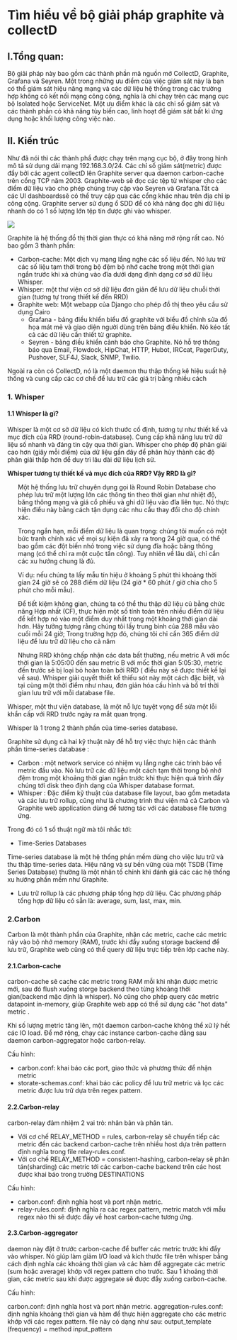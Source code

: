 # Tìm hiểu về bộ giải pháp graphite và collectD## I.Tổng quan:Bộ giải pháp này bao gồm các thành phần mã nguồn mở CollectD, Graphite, Grafana và Seyren. Một trong những ưu điểm của việc giám sát này là bạn có thể giám sát hiệu năng mạng và các dữ liệu hệ thống trong các trường hợp không có kết nối mạng công cộng, nghĩa là chỉ chạy trên các mạng cục bộ Isolated hoặc ServiceNet. Một ưu điểm khác là các chỉ số giám sát và các thành phần có khả năng tùy biến cao, linh hoạt để giám sát bất kì ứng dụng hoặc khối lượng công việc nào.## II. Kiến trúcNhư đã nói thì các thành phầ được chạy trên mạng cục bộ, ở đây trong hình mô tả sử dụng dải mạng 192.168.3.0/24. Các chỉ số giám sát(metric) được đẩy bởi các agent collectD lên Graphite server qua daemon carbon-cache trên cổng TCP năm 2003. Graphite-web sẽ đọc các tệp từ whisper cho các điểm dữ liệu vào cho phép chúng truy cập vào Seyren và Grafana.Tất cả các UI dashboardssẽ có thể truy cập qua các cổng khác nhau trên địa chỉ ip công cộng. Graphite server sử dụng ổ SDD để có khả năng đọc ghi dữ liệu nhanh do có 1 số lượng lớn tệp tin được ghi vào whisper.<img src="http://i.imgur.com/ev8saTk.png"> Graphite là hệ thống đồ thị thời gian thực có khả năng mở rộng rất cao. Nó bao gồm 3 thành phần:- Carbon-cache: Một dịch vụ mạng lắng nghe các số liệu đến. Nó lưu trữ các số liệu tạm thời trong bộ đệm bộ nhớ cache trong một thời gian ngắn trước khi xả chúng vào đĩa dưới dạng định dạng cơ sở dữ liệu Whisper.- Whisper: một thư viện cơ sở dữ liệu đơn giản để lưu dữ liệu chuỗi thời gian (tương tự trong thiết kế đến RRD)- Graphite web: Một webapp của Django cho phép đồ thị theo yêu cầu sử dụng Cairo  + Grafana - bảng điều khiển biểu đồ graphite với biểu đồ chỉnh sửa đồ họa mát mẻ và giao diện người dùng trên bảng điều khiển. Nó kéo tất cả các dữ liệu cần thiết từ graphite.  + Seyren - bảng điều khiển cảnh báo cho Graphite. Nó hỗ trợ thông báo qua Email, Flowdock, HipChat, HTTP, Hubot, IRCcat, PagerDuty, Pushover, SLF4J, Slack, SNMP, Twilio.Ngoài ra còn có CollectD, nó là một daemon thu thập thống kê hiệu suất hệ thống và cung cấp các cơ chế để lưu trữ các giá trị bằng nhiều cách### 1. Whisper#### 1.1 Whisper là gì?Whisper là một cơ sở dữ liệu có kích thước cố định, tương tự như thiết kế và mục đích của RRD (round-robin-database). Cung cấp khả năng lưu trữ dữ liệu số nhanh và đáng tin cậy qua thời gian. Whisper cho phép độ phân giải cao hơn (giây mỗi điểm) của dữ liệu gần đây để phân hủy thành các độ phân giải thấp hơn để duy trì lâu dài dữ liệu lịch sử.**Whisper tương tự thiết kế và mục đích của RRD? Vậy RRD là gì?**<ul>Một hệ thống lưu trữ chuyên dụng gọi là Round Robin Database cho phép lưu trữ một lượng lớn các thông tin theo thời gian như nhiệt độ, băng thông mạng và giá cổ phiếu và ghi dữ liệu vào đĩa liên tục. Nó thực hiện điều này bằng cách tận dụng các nhu cầu thay đổi cho độ chính xác.</ul><ul>Trong ngắn hạn, mỗi điểm dữ liệu là quan trọng: chúng tôi muốn có một bức tranh chính xác về mọi sự kiện đã xảy ra trong 24 giờ qua, có thể bao gồm các đột biến nhỏ trong việc sử dụng đĩa hoặc băng thông mạng (có thể chỉ ra một cuộc tấn công). Tuy nhiên về lâu dài, chỉ cần các xu hướng chung là đủ.</ul><ul>Ví dụ: nếu chúng ta lấy mẫu tín hiệu ở khoảng 5 phút thì khoảng thời gian 24 giờ sẽ có 288 điểm dữ liệu (24 giờ * 60 phút / giờ chia cho 5 phút cho mỗi mẫu).</ul><ul>Để tiết kiệm không gian, chúng ta có thể thu thập dữ liệu cũ bằng chức năng Hợp nhất (CF), thực hiện một số tính toán trên nhiều điểm dữ liệu để kết hợp nó vào một điểm duy nhất trong một khoảng thời gian dài hơn. Hãy tưởng tượng rằng chúng tôi lấy trung bình của 288 mẫu vào cuối mỗi 24 giờ; Trong trường hợp đó, chúng tôi chỉ cần 365 điểm dữ liệu để lưu trữ dữ liệu cho cả năm</ul><ul>Nhưng RRD không chấp nhận các data bất thường, nếu metric A với mốc thời gian là 5:05:00 đến sau metric B với mốc thời gian 5:05:30, metric đến trước sẽ bị loại bỏ hoàn toàn bởi RRD ( điều này sẽ được thiết kế lại về sau). Whisper giải quyết thiết kế thiếu sót này một cách đặc biệt, và tại cùng một thời điểm như nhau, đơn giản hóa cấu hình và bố trí thời gian lưu trữ với mỗi database file.</ul>Whisper, một thư viện database, là một nỗ lực tuyệt vọng để sửa một lỗi khẩn cấp với RRD trước ngày ra mắt quan trọng.Whisper là 1 trong 2 thành phần của time-series database.Graphite sử dụng cả hai kỹ thuật này để hỗ trợ việc thực hiện các thành phần time-series database :- Carbon : một network service có nhiệm vụ lắng nghe các trình báo về metric đầu vào. Nó lưu trữ các dữ liệu một cách tạm thời trong bộ nhớ đệm trong một khoảng thời gian ngắn trước khi thực hiện quá trình đẩy chúng tới disk theo định dạng của Whisper database format.- Whisper : Đặc điểm kỹ thuật của database file layout, bao gồm metadata và các lưu trữ rollup, cũng như là chương trình thư viện mà cả Carbon và Graphite web application dùng để tương tác với các database file tương ứng.Trong đó có 1 số thuật ngữ mà tôi nhắc tới:- Time-Series Databases Time-series database là một hệ thống phần mềm dùng cho việc lưu trữ và thu thập time-series data. Hiệu năng và sự bền vững của một TSDB (Time Series Database) thường là một nhân tố chính khi đánh giá các các hệ thống xu hướng phần mềm như Graphite.- Lưu trữ rollup là các phương pháp tổng hợp dữ liệu. Các phương pháp tổng hợp dữ liệu có sẵn là: average, sum, last, max, min.### 2.CarbonCarbon là một thành phần của Graphite, nhận các metric, cache các metric này vào bộ nhớ memory (RAM), trước khi đẩy xuống storage backend để lưu trữ, Graphite web cũng có thể query dữ liệu trực tiếp trên lớp cache này. #### 2.1.Carbon-cachecarbon-cache sẽ cache các metric trong RAM mỗi khi nhận được metric mới, sau đó flush xuống storge backend theo từng khoảng thời gian(backend mặc định là whisper). Nó cũng cho phép query các metric datapoint in-memory, giúp Graphite web app có thể sử dụng các "hot data" metric .Khi số lượng metric tăng lên, một daemon carbon-cache không thể xử lý hết các IO load. Để mở rộng, chạy các instance carbon-cache đằng sau daemon carbon-aggregator hoặc carbon-relay.Cấu hình:- carbon.conf: khai báo các port, giao thức và phương thức để nhận metric- storate-schemas.conf: khai báo các policy để lưu trữ metric và lọc các metric được lưu trữ dựa trên regex pattern.#### 2.2.Carbon-relaycarbon-relay đảm nhiệm 2 vai trò: nhân bản và phân tán.- Với cơ chế RELAY_METHOD = rules, carbon-relay sẽ chuyển tiếp các metric đến các backend carbon-cache trên nhiều host dựa trên pattern định nghĩa trong file relay-rules.conf.- Với cơ chế RELAY_METHOD = consistent-hashing, carbon-relay sẽ phân tán(sharding) các metric tới các carbon-cache backend trên các host được khai báo trong trường DESTINATIONSCấu hình:- carbon.conf: định nghĩa host và port nhận metric.- relay-rules.conf: định nghĩa ra các regex pattern, metric match với mẫu regex nào thì sẽ được đẩy về host carbon-cache tương ứng.#### 2.3.Carbon-aggregatordaemon này đặt ở trước carbon-cache để buffer các metric trước khi đẩy vào whisper. Nó giúp làm giảm I/O load và kích thước file trên whisper bằng cách định nghĩa các khoảng thời gian và các hàm để aggregate các metric (sum hoặc average) khớp với regex pattern cho trước. Sau 1 khoảng thời gian, các metric sau khi được aggregate sẽ được đẩy xuống carbon-cache.Cấu hình:carbon.conf: định nghĩa host và port nhận metric.aggregation-rules.conf: định nghĩa khoảng thời gian và hàm để thực hiện aggregate cho các metric khớp với các regex pattern. file này có dạng như sau: output_template (frequency) = method input_pattern